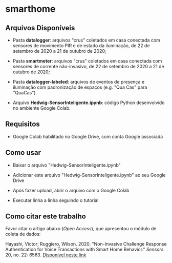 # smarthome

## Arquivos Disponíveis

* Pasta **datalogger**: arquivos "crus" coletados em casa conectada com sensores de movimento PIR e de estado da iluminação, de 22 de setembro de 2020 a 21 de outubro de 2020;

* Pasta **smartmeter**: arquivos "crus" coletados em casa conectada com sensores de corrente não-invasivo, de 22 de setembro de 2020 a 21 de outubro de 2020;

* Pasta **datalogger-labeled**: arquivos de eventos de presença e iluminação com padronização de espaços (e.g. "Qua Cas" para "QuaCas").

* Arquivo **Hedwig-SensorInteligente.ipynb**: código Python desenvolvido no ambiente Google Colab.

## Requisitos

* Google Colab habilitado no Google Drive, com conta Google associada

## Como usar

* Baixar o arquivo "Hedwig-SensorInteligente.ipynb"

* Adicionar este arquivo "Hedwig-SensorInteligente.ipynb" ao seu Google Drive

* Após fazer upload, abrir o arquivo com o Google Colab

* Executar linha a linha seguindo o tutorial

## Como citar este trabalho

Favor citar o artigo abaixo (*Open Access*), que apresentou o módulo de coleta de dados:

Hayashi, Victor; Ruggiero, Wilson. 2020. "Non-Invasive Challenge Response Authentication for Voice Transactions with Smart Home Behavior." *Sensors* 20, no. 22: 6563.
[Disponível neste link](https://www.mdpi.com/1424-8220/20/22/6563)
